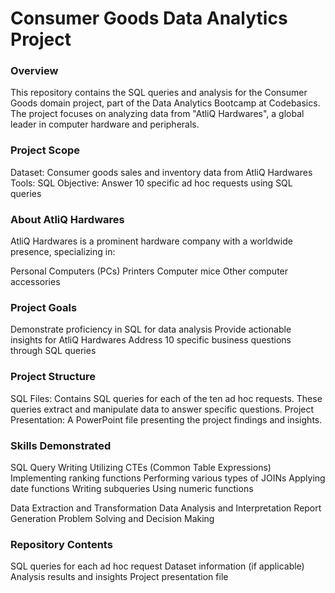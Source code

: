 # Consumer Goods Data Analytics Project

### Overview
This repository contains the SQL queries and analysis for the Consumer Goods domain project, part of the Data Analytics Bootcamp at Codebasics. The project focuses on analyzing data from "AtliQ Hardwares", a global leader in computer hardware and peripherals.

### Project Scope
Dataset: Consumer goods sales and inventory data from AtliQ Hardwares
Tools: SQL
Objective: Answer 10 specific ad hoc requests using SQL queries

### About AtliQ Hardwares
AtliQ Hardwares is a prominent hardware company with a worldwide presence, specializing in:

Personal Computers (PCs)
Printers
Computer mice
Other computer accessories

### Project Goals

Demonstrate proficiency in SQL for data analysis
Provide actionable insights for AtliQ Hardwares
Address 10 specific business questions through SQL queries

### Project Structure

SQL Files: Contains SQL queries for each of the ten ad hoc requests. These queries extract and manipulate data to answer specific questions.
Project Presentation: A PowerPoint file presenting the project findings and insights.

### Skills Demonstrated

SQL Query Writing
Utilizing CTEs (Common Table Expressions)
Implementing ranking functions
Performing various types of JOINs
Applying date functions
Writing subqueries
Using numeric functions


Data Extraction and Transformation
Data Analysis and Interpretation
Report Generation
Problem Solving and Decision Making

### Repository Contents

SQL queries for each ad hoc request
Dataset information (if applicable)
Analysis results and insights
Project presentation file
